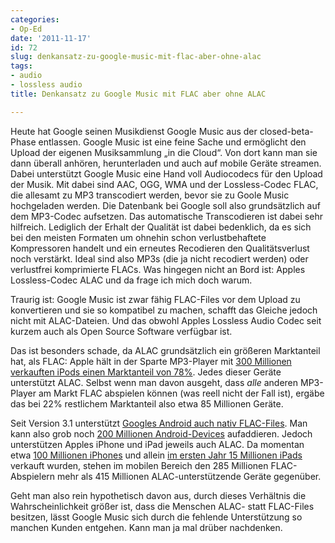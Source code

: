 ```yaml
---
categories:
- Op-Ed
date: '2011-11-17'
id: 72
slug: denkansatz-zu-google-music-mit-flac-aber-ohne-alac
tags:
- audio
- lossless audio
title: Denkansatz zu Google Music mit FLAC aber ohne ALAC

---
```


Heute hat Google seinen Musikdienst Google Music aus der closed-beta-Phase entlassen. Google Music ist eine feine Sache und ermöglicht den Upload der eigenen Musiksammlung „in die Cloud“. Von dort kann man sie dann überall anhören, herunterladen und auch auf mobile Geräte streamen. Dabei unterstützt Google Music eine Hand voll Audiocodecs für den Upload der Musik. Mit dabei sind AAC, OGG, WMA und der Lossless-Codec FLAC, die allesamt zu MP3 transcodiert werden, bevor sie zu Goole Music hochgeladen werden. Die Datenbank bei Google soll also grundsätzlich auf dem MP3-Codec aufsetzen. Das automatische Transcodieren ist dabei sehr hilfreich. Lediglich der Erhalt der Qualität ist dabei bedenklich, da es sich bei den meisten Formaten um ohnehin schon verlustbehaftete Kompressoren handelt und ein erneutes Recodieren den Qualitätsverlust noch verstärkt. Ideal sind also MP3s (die ja nicht recodiert werden) oder verlustfrei komprimierte FLACs. Was hingegen nicht an Bord ist: Apples Lossless-Codec ALAC und da frage ich mich doch warum.

<!--more-->

Traurig ist: Google Music ist zwar fähig FLAC-Files vor dem Upload zu konvertieren und sie so kompatibel zu machen, schafft das Gleiche jedoch nicht mit ALAC-Dateien. Und das obwohl Apples Lossless Audio Codec seit kurzem auch als Open Source Software verfügbar ist.

Das ist besonders schade, da ALAC grundsätzlich ein größeren Marktanteil hat, als FLAC: Apple hält in der Sparte MP3-Player mit [300 Millionen verkauften iPods einen Marktanteil von 78%](https://thenextweb.com/apple/2011/10/04/apple-has-sold-300m-ipods-currently-holds-78-of-the-music-player-market/). Jedes dieser Geräte unterstützt ALAC. Selbst wenn man davon ausgeht, dass _alle_ anderen MP3-Player am Markt FLAC abspielen können (was reell nicht der Fall ist), ergäbe das bei 22% restlichem Marktanteil also etwa 85 Millionen Geräte.

Seit Version 3.1 unterstützt [Googles Android auch nativ FLAC-Files](http://www.ubergizmo.com/2011/05/android-3-1-now-plays-flac-audio-natively/). Man kann also grob noch [200 Millionen Android-Devices](https://www.cnet.com/news/google-200-million-android-devices-now-active-worldwide/) aufaddieren. Jedoch unterstützen Apples iPhone und iPad jeweils auch ALAC. Da momentan etwa [100 Millionen iPhones](https://venturebeat.com/2011/03/02/apple-100m-iph…) und allein [im ersten Jahr 15 Millionen iPads](https://liliputing.com/2011/01/apple-sold-nearly-15-million-ipads-last-year.html) verkauft wurden, stehen im mobilen Bereich den 285 Millionen FLAC-Abspielern mehr als 415 Millionen ALAC-unterstützende Geräte gegenüber.

Geht man also rein hypothetisch davon aus, durch dieses Verhältnis die Wahrscheinlichkeit größer ist, dass die Menschen ALAC- statt FLAC-Files besitzen, lässt Google Music sich durch die fehlende Unterstützung so manchen Kunden entgehen. Kann man ja mal drüber nachdenken.